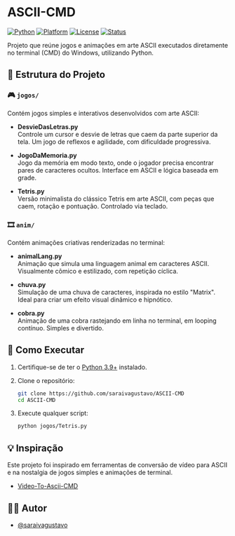 # ASCII-CMD

[![Python](https://img.shields.io/badge/Python-3.9%2B-blue?logo=python)](https://www.python.org/)
[![Platform](https://img.shields.io/badge/Platform-Windows%20CMD-blue)](https://www.microsoft.com/)
[![License](https://img.shields.io/badge/License-MIT-green.svg)](https://opensource.org/licenses/MIT)
[![Status](https://img.shields.io/badge/Status-Em%20Desenvolvimento-yellow)](#)

Projeto que reúne jogos e animações em arte ASCII executados diretamente no terminal (CMD) do Windows, utilizando Python.

## 📁 Estrutura do Projeto

### 🎮 `jogos/`

Contém jogos simples e interativos desenvolvidos com arte ASCII:

- **DesvieDasLetras.py**  
  Controle um cursor e desvie de letras que caem da parte superior da tela. Um jogo de reflexos e agilidade, com dificuldade progressiva.

- **JogoDaMemoria.py**  
  Jogo da memória em modo texto, onde o jogador precisa encontrar pares de caracteres ocultos. Interface em ASCII e lógica baseada em grade.

- **Tetris.py**  
  Versão minimalista do clássico Tetris em arte ASCII, com peças que caem, rotação e pontuação. Controlado via teclado.

### 🎞 `anim/`

Contém animações criativas renderizadas no terminal:

- **animalLang.py**  
  Animação que simula uma linguagem animal em caracteres ASCII. Visualmente cômico e estilizado, com repetição cíclica.

- **chuva.py**  
  Simulação de uma chuva de caracteres, inspirada no estilo "Matrix". Ideal para criar um efeito visual dinâmico e hipnótico.

- **cobra.py**  
  Animação de uma cobra rastejando em linha no terminal, em looping contínuo. Simples e divertido.

## 🚀 Como Executar

1. Certifique-se de ter o [Python 3.9+](https://www.python.org/downloads/release/python-390/) instalado.
2. Clone o repositório:

   ```bash
   git clone https://github.com/saraivagustavo/ASCII-CMD
   cd ASCII-CMD
   ```

3. Execute qualquer script:

   ```bash
   python jogos/Tetris.py
   ```

## 💡 Inspiração

Este projeto foi inspirado em ferramentas de conversão de vídeo para ASCII e na nostalgia de jogos simples e animações de terminal.

- [Video-To-Ascii-CMD](https://github.com/samuel1212703/Video-To-Ascii-CMD)

## 👨‍💻 Autor

- [@saraivagustavo](https://github.com/saraivagustavo)
